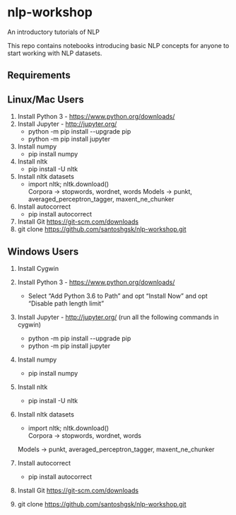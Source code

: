 # nlp-workshop
An introductory tutorials of NLP

This repo contains notebooks introducing basic NLP concepts for anyone to start working with NLP datasets. 

## Requirements

## Linux/Mac Users
1. Install Python 3 - https://www.python.org/downloads/
2. Install Jupyter - http://jupyter.org/ 
	- python -m pip install --upgrade pip
	- python -m pip install jupyter
3. Install numpy
	- pip install numpy
4. Install nltk
	- pip install -U nltk
5. Install nltk datasets
	- import nltk; nltk.download()  
	Corpora -> stopwords, wordnet, words
	Models -> punkt, averaged_perceptron_tagger, maxent_ne_chunker
6. Install autocorrect
	- pip install autocorrect 	
7. Install Git https://git-scm.com/downloads
8. git clone https://github.com/santoshgsk/nlp-workshop.git


## Windows Users
1. Install Cygwin
2. Install Python 3 - https://www.python.org/downloads/
	- Select “Add Python 3.6 to Path” and opt “Install Now” and opt “Disable path length limit”
3. Install Jupyter - http://jupyter.org/ (run all the following commands in cygwin)
	- python -m pip install --upgrade pip
	- python -m pip install jupyter
4. Install numpy
	- pip install numpy
5. Install nltk
	- pip install -U nltk
6. Install nltk datasets
	- import nltk; nltk.download()  
	Corpora -> stopwords, wordnet, words
	
	Models -> punkt, averaged_perceptron_tagger, maxent_ne_chunker
7. Install autocorrect
	- pip install autocorrect 	
8. Install Git https://git-scm.com/downloads
9. git clone https://github.com/santoshgsk/nlp-workshop.git

